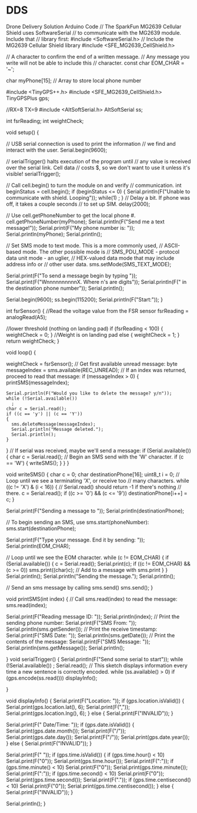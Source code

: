 # DDS
Drone Delivery Solution Arduino Code
// The SparkFun MG2639 Cellular Shield uses SoftwareSerial
// to communicate with the MG2639 module. Include that
// library first:
#include <SoftwareSerial.h>
// Include the MG2639 Cellular Shield library
#include <SFE_MG2639_CellShield.h>

// A character to confirm the end of a written message.
// Any message you write will not be able to include this
// character.
const char EOM_CHAR = '~';

char myPhone[15]; // Array to store local phone number

#include <TinyGPS++.h>
#include <SFE_MG2639_CellShield.h>
TinyGPSPlus gps;

//RX=8 TX=9
#include <AltSoftSerial.h>
AltSoftSerial ss;

int fsrReading;
int weightCheck;

void setup()
{

   // USB serial connection is used to print the information
  // we find and interact with the user.
  Serial.begin(9600);
  
  // serialTrigger() halts execution of the program until
  // any value is received over the serial link. Cell data
  // costs $, so we don't want to use it unless it's visible!
  serialTrigger();
  
  // Call cell.begin() to turn the module on and verify
  // communication.
  int beginStatus = cell.begin();
  if (beginStatus <= 0)
  {
    Serial.println(F("Unable to communicate with shield. Looping"));
    while(1)
      ;
  }
  // Delay a bit. If phone was off, it takes a couple seconds
  // to set up SIM.
  delay(2000);
  
  // Use cell.getPhoneNumber to get the local phone #.
  cell.getPhoneNumber(myPhone);
  Serial.println(F("Send me a text message!"));
  Serial.print(F("My phone number is: "));
  Serial.println(myPhone);
  Serial.println();

  // Set SMS mode to text mode. This is a more commonly used,
  // ASCII-based mode. The other possible mode is 
  // SMS_PDU_MODE - protocol data unit mode - an uglier,
  // HEX-valued data mode that may include address info or
  // other user data.
  sms.setMode(SMS_TEXT_MODE);
  
  Serial.print(F("To send a message begin by typing "));
  Serial.print(F("WnnnnnnnnnnX. Where n's are digits"));
  Serial.println(F(" in the destination phone number"));
  Serial.println();


  Serial.begin(9600);
  ss.begin(115200);
  Serial.println(F("Start:"));
}

int fsrSensor()
{
  //Read the voltage value from the FSR sensor
  fsrReading = analogRead(A5);

  //lower threshold (nothing on landing pad)
  if (fsrReading < 100)
  {
    weightCheck = 0;
  }
  //Weight is on landing pad
  else {
    weightCheck = 1;
  }
  return weightCheck;
}

  void loop()
  {

  weightCheck = fsrSensor();
  // Get first available unread message:
  byte messageIndex = sms.available(REC_UNREAD);
  // If an index was returned, proceed to read that message:
  if (messageIndex > 0)
  {
    printSMS(messageIndex);
    
    Serial.println(F("Would you like to delete the message? y/n"));
    while (!Serial.available())
      ;
    char c = Serial.read();
    if ((c == 'y') || (c == 'Y'))
    {
      sms.deleteMessage(messageIndex);
      Serial.println("Message deleted.");
      Serial.println();
    }
  }
  // If serial was received, maybe we'll send a message:
  if (Serial.available())
  {
    char c = Serial.read();
    // Begin an SMS send with the 'W' character.
    if (c == 'W')
    {
      writeSMS();
    }
  }
}

void writeSMS()
{
  char c = 0;
  char destinationPhone[16];
  uint8_t i = 0;
  // Loop until we see a terminating 'X', or receive too
  // many characters.
  while ((c != 'X') & (i < 16))
  {
    // Serial.read() should return -1 if there's nothing
    // there.
    c = Serial.read();
    if ((c >= '0') && (c <= '9'))
      destinationPhone[i++] = c;
  }
  
  Serial.print(F("Sending a message to "));
  Serial.println(destinationPhone);
  
  // To begin sending an SMS, use sms.start(phoneNumber):
  sms.start(destinationPhone);
  
  Serial.print(F("Type your message. End it by sending: "));
  Serial.println(EOM_CHAR);
  
  // Loop until we see the EOM character.
  while (c != EOM_CHAR)
  {
    if (Serial.available())
    {
      c = Serial.read();
      Serial.print(c);
      if ((c != EOM_CHAR) && (c >= 0))
        sms.print((char)c); // Add to a message with sms.print
    }
  }
  Serial.println();
  Serial.println("Sending the message.");
  Serial.println();
  
  // Send an sms message by calling sms.send()
  sms.send();
}

void printSMS(int index)
{
  // Call sms.read(index) to read the message:
  sms.read(index);
  
  Serial.print(F("Reading message ID: "));
  Serial.println(index);
  // Print the sending phone number:
  Serial.print(F("SMS From: "));
  Serial.println(sms.getSender());
  // Print the receive timestamp:
  Serial.print(F("SMS Date: "));
  Serial.println(sms.getDate());
  // Print the contents of the message:
  Serial.print(F("SMS Message: "));
  Serial.println(sms.getMessage());
  Serial.println();
  
}
void serialTrigger()
{
  Serial.println(F("Send some serial to start"));
  while (!Serial.available())
    ;
  Serial.read();
  // This sketch displays information every time a new sentence is correctly encoded.
  while (ss.available() > 0)
    if (gps.encode(ss.read()))
      displayInfo();

      

}

void displayInfo()
{
  Serial.print(F("Location: ")); 
  if (gps.location.isValid())
  {
    Serial.print(gps.location.lat(), 6);
    Serial.print(F(","));
    Serial.print(gps.location.lng(), 6);
  }
  else
  {
    Serial.print(F("INVALID"));
  }

  Serial.print(F("  Date/Time: "));
  if (gps.date.isValid())
  {
    Serial.print(gps.date.month());
    Serial.print(F("/"));
    Serial.print(gps.date.day());
    Serial.print(F("/"));
    Serial.print(gps.date.year());
  }
  else
  {
    Serial.print(F("INVALID"));
  }

  Serial.print(F(" "));
  if (gps.time.isValid())
  {
    if (gps.time.hour() < 10) Serial.print(F("0"));
    Serial.print(gps.time.hour());
    Serial.print(F(":"));
    if (gps.time.minute() < 10) Serial.print(F("0"));
    Serial.print(gps.time.minute());
    Serial.print(F(":"));
    if (gps.time.second() < 10) Serial.print(F("0"));
    Serial.print(gps.time.second());
    Serial.print(F("."));
    if (gps.time.centisecond() < 10) Serial.print(F("0"));
    Serial.print(gps.time.centisecond());
  }
  else
  {
    Serial.print(F("INVALID"));
  }

  Serial.println();
}
